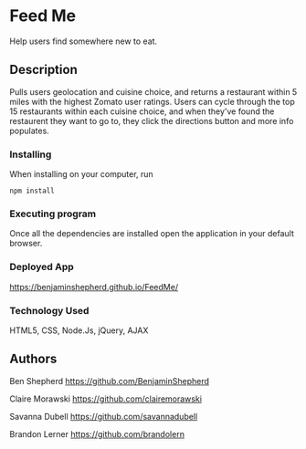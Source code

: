 # Feed Me

Help users find somewhere new to eat.

## Description

Pulls users geolocation and cuisine choice, and returns a  restaurant within 5 miles with the highest Zomato user ratings. Users can cycle through the top 15 restaurants within each cuisine choice, and when they've found the restaurent they want to go to, they click the directions button and more info populates.



### Installing

When installing on your computer, run
```
npm install
```

### Executing program
Once all the dependencies are installed open the application in your default browser.

### Deployed App
https://benjaminshepherd.github.io/FeedMe/ 

### Technology Used
HTML5, CSS, Node.Js, jQuery, AJAX



## Authors

Ben Shepherd https://github.com/BenjaminShepherd

Claire Morawski https://github.com/clairemorawski

Savanna Dubell https://github.com/savannadubell

Brandon Lerner https://github.com/brandolern

